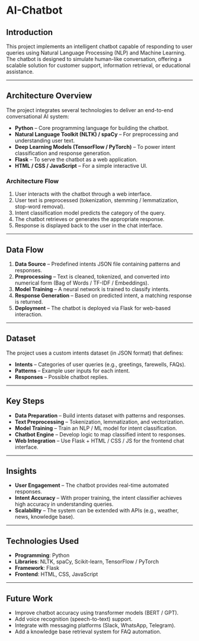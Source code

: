 # AI-Chatbot

## Introduction
This project implements an intelligent chatbot capable of responding to user queries using Natural Language Processing (NLP) and Machine Learning. The chatbot is designed to simulate human-like conversation, offering a scalable solution for customer support, information retrieval, or educational assistance.

---

## Architecture Overview
The project integrates several technologies to deliver an end-to-end conversational AI system:

- **Python** – Core programming language for building the chatbot.  
- **Natural Language Toolkit (NLTK) / spaCy** – For preprocessing and understanding user text.  
- **Deep Learning Models (TensorFlow / PyTorch)** – To power intent classification and response generation.  
- **Flask** – To serve the chatbot as a web application.  
- **HTML / CSS / JavaScript** – For a simple interactive UI.  

### Architecture Flow
1. User interacts with the chatbot through a web interface.  
2. User text is preprocessed (tokenization, stemming / lemmatization, stop-word removal).  
3. Intent classification model predicts the category of the query.  
4. The chatbot retrieves or generates the appropriate response.  
5. Response is displayed back to the user in the chat interface.

---

## Data Flow
1. **Data Source** – Predefined intents JSON file containing patterns and responses.  
2. **Preprocessing** – Text is cleaned, tokenized, and converted into numerical form (Bag of Words / TF-IDF / Embeddings).  
3. **Model Training** – A neural network is trained to classify intents.  
4. **Response Generation** – Based on predicted intent, a matching response is returned.  
5. **Deployment** – The chatbot is deployed via Flask for web-based interaction.

---

## Dataset
The project uses a custom intents dataset (in JSON format) that defines:

- **Intents** – Categories of user queries (e.g., greetings, farewells, FAQs).  
- **Patterns** – Example user inputs for each intent.  
- **Responses** – Possible chatbot replies.

---

## Key Steps
- **Data Preparation** – Build intents dataset with patterns and responses.  
- **Text Preprocessing** – Tokenization, lemmatization, and vectorization.  
- **Model Training** – Train an NLP / ML model for intent classification.  
- **Chatbot Engine** – Develop logic to map classified intent to responses.  
- **Web Integration** – Use Flask + HTML / CSS / JS for the frontend chat interface.

---

## Insights
- **User Engagement** – The chatbot provides real-time automated responses.  
- **Intent Accuracy** – With proper training, the intent classifier achieves high accuracy in understanding queries.  
- **Scalability** – The system can be extended with APIs (e.g., weather, news, knowledge base).

---

## Technologies Used
- **Programming**: Python  
- **Libraries**: NLTK, spaCy, Scikit-learn, TensorFlow / PyTorch  
- **Framework**: Flask  
- **Frontend**: HTML, CSS, JavaScript  

---

## Future Work
- Improve chatbot accuracy using transformer models (BERT / GPT).  
- Add voice recognition (speech-to-text) support.  
- Integrate with messaging platforms (Slack, WhatsApp, Telegram).  
- Add a knowledge base retrieval system for FAQ automation.
